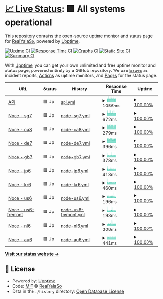 # [📈 Live Status](https://status.yalaso.top): <!--live status--> **🟩 All systems operational**

This repository contains the open-source uptime monitor and status page for [RealYalaSo](https://status.yalaso.top), powered by [Upptime](https://github.com/upptime/upptime).

[![Uptime CI](https://github.com/RealYalaSo/status/workflows/Uptime%20CI/badge.svg)](https://github.com/RealYalaSo/status/actions?query=workflow%3A%22Uptime+CI%22)
[![Response Time CI](https://github.com/RealYalaSo/status/workflows/Response%20Time%20CI/badge.svg)](https://github.com/RealYalaSo/status/actions?query=workflow%3A%22Response+Time+CI%22)
[![Graphs CI](https://github.com/RealYalaSo/status/workflows/Graphs%20CI/badge.svg)](https://github.com/RealYalaSo/status/actions?query=workflow%3A%22Graphs+CI%22)
[![Static Site CI](https://github.com/RealYalaSo/status/workflows/Static%20Site%20CI/badge.svg)](https://github.com/RealYalaSo/status/actions?query=workflow%3A%22Static+Site+CI%22)
[![Summary CI](https://github.com/RealYalaSo/status/workflows/Summary%20CI/badge.svg)](https://github.com/RealYalaSo/status/actions?query=workflow%3A%22Summary+CI%22)

With [Upptime](https://upptime.js.org), you can get your own unlimited and free uptime monitor and status page, powered entirely by a GitHub repository. We use [Issues](https://github.com/RealYalaSo/status/issues) as incident reports, [Actions](https://github.com/RealYalaSo/status/actions) as uptime monitors, and [Pages](https://status.yalaso.top) for the status page.

<!--start: status pages-->
<!-- This summary is generated by Upptime (https://github.com/upptime/upptime) -->
<!-- Do not edit this manually, your changes will be overwritten -->
<!-- prettier-ignore -->
| URL | Status | History | Response Time | Uptime |
| --- | ------ | ------- | ------------- | ------ |
| <img alt="" src="https://favicons.githubusercontent.com/api.yalaso.top" height="13"> [API](https://api.yalaso.top/api/v1/ping) | 🟩 Up | [api.yml](https://github.com/superrr-vpn/status/commits/HEAD/history/api.yml) | <details><summary><img alt="Response time graph" src="./graphs/api/response-time-week.png" height="20"> 1056ms</summary><br><a href="https://status.yalaso.top/history/api"><img alt="Response time 992" src="https://img.shields.io/endpoint?url=https%3A%2F%2Fraw.githubusercontent.com%2Fsuperrr-vpn%2Fstatus%2FHEAD%2Fapi%2Fapi%2Fresponse-time.json"></a><br><a href="https://status.yalaso.top/history/api"><img alt="24-hour response time 1044" src="https://img.shields.io/endpoint?url=https%3A%2F%2Fraw.githubusercontent.com%2Fsuperrr-vpn%2Fstatus%2FHEAD%2Fapi%2Fapi%2Fresponse-time-day.json"></a><br><a href="https://status.yalaso.top/history/api"><img alt="7-day response time 1056" src="https://img.shields.io/endpoint?url=https%3A%2F%2Fraw.githubusercontent.com%2Fsuperrr-vpn%2Fstatus%2FHEAD%2Fapi%2Fapi%2Fresponse-time-week.json"></a><br><a href="https://status.yalaso.top/history/api"><img alt="30-day response time 1029" src="https://img.shields.io/endpoint?url=https%3A%2F%2Fraw.githubusercontent.com%2Fsuperrr-vpn%2Fstatus%2FHEAD%2Fapi%2Fapi%2Fresponse-time-month.json"></a><br><a href="https://status.yalaso.top/history/api"><img alt="1-year response time 992" src="https://img.shields.io/endpoint?url=https%3A%2F%2Fraw.githubusercontent.com%2Fsuperrr-vpn%2Fstatus%2FHEAD%2Fapi%2Fapi%2Fresponse-time-year.json"></a></details> | <details><summary><a href="https://status.yalaso.top/history/api">100.00%</a></summary><a href="https://status.yalaso.top/history/api"><img alt="All-time uptime 99.99%" src="https://img.shields.io/endpoint?url=https%3A%2F%2Fraw.githubusercontent.com%2Fsuperrr-vpn%2Fstatus%2FHEAD%2Fapi%2Fapi%2Fuptime.json"></a><br><a href="https://status.yalaso.top/history/api"><img alt="24-hour uptime 100.00%" src="https://img.shields.io/endpoint?url=https%3A%2F%2Fraw.githubusercontent.com%2Fsuperrr-vpn%2Fstatus%2FHEAD%2Fapi%2Fapi%2Fuptime-day.json"></a><br><a href="https://status.yalaso.top/history/api"><img alt="7-day uptime 100.00%" src="https://img.shields.io/endpoint?url=https%3A%2F%2Fraw.githubusercontent.com%2Fsuperrr-vpn%2Fstatus%2FHEAD%2Fapi%2Fapi%2Fuptime-week.json"></a><br><a href="https://status.yalaso.top/history/api"><img alt="30-day uptime 100.00%" src="https://img.shields.io/endpoint?url=https%3A%2F%2Fraw.githubusercontent.com%2Fsuperrr-vpn%2Fstatus%2FHEAD%2Fapi%2Fapi%2Fuptime-month.json"></a><br><a href="https://status.yalaso.top/history/api"><img alt="1-year uptime 99.99%" src="https://img.shields.io/endpoint?url=https%3A%2F%2Fraw.githubusercontent.com%2Fsuperrr-vpn%2Fstatus%2FHEAD%2Fapi%2Fapi%2Fuptime-year.json"></a></details>
| <img alt="" src="https://favicons.githubusercontent.com/sg7.yalaso.top" height="13"> [Node - sg7](http://sg7.yalaso.top/api/v1/ping) | 🟩 Up | [node-sg7.yml](https://github.com/superrr-vpn/status/commits/HEAD/history/node-sg7.yml) | <details><summary><img alt="Response time graph" src="./graphs/node-sg7/response-time-week.png" height="20"> 672ms</summary><br><a href="https://status.yalaso.top/history/node-sg7"><img alt="Response time 624" src="https://img.shields.io/endpoint?url=https%3A%2F%2Fraw.githubusercontent.com%2Fsuperrr-vpn%2Fstatus%2FHEAD%2Fapi%2Fnode-sg7%2Fresponse-time.json"></a><br><a href="https://status.yalaso.top/history/node-sg7"><img alt="24-hour response time 619" src="https://img.shields.io/endpoint?url=https%3A%2F%2Fraw.githubusercontent.com%2Fsuperrr-vpn%2Fstatus%2FHEAD%2Fapi%2Fnode-sg7%2Fresponse-time-day.json"></a><br><a href="https://status.yalaso.top/history/node-sg7"><img alt="7-day response time 672" src="https://img.shields.io/endpoint?url=https%3A%2F%2Fraw.githubusercontent.com%2Fsuperrr-vpn%2Fstatus%2FHEAD%2Fapi%2Fnode-sg7%2Fresponse-time-week.json"></a><br><a href="https://status.yalaso.top/history/node-sg7"><img alt="30-day response time 624" src="https://img.shields.io/endpoint?url=https%3A%2F%2Fraw.githubusercontent.com%2Fsuperrr-vpn%2Fstatus%2FHEAD%2Fapi%2Fnode-sg7%2Fresponse-time-month.json"></a><br><a href="https://status.yalaso.top/history/node-sg7"><img alt="1-year response time 624" src="https://img.shields.io/endpoint?url=https%3A%2F%2Fraw.githubusercontent.com%2Fsuperrr-vpn%2Fstatus%2FHEAD%2Fapi%2Fnode-sg7%2Fresponse-time-year.json"></a></details> | <details><summary><a href="https://status.yalaso.top/history/node-sg7">100.00%</a></summary><a href="https://status.yalaso.top/history/node-sg7"><img alt="All-time uptime 100.00%" src="https://img.shields.io/endpoint?url=https%3A%2F%2Fraw.githubusercontent.com%2Fsuperrr-vpn%2Fstatus%2FHEAD%2Fapi%2Fnode-sg7%2Fuptime.json"></a><br><a href="https://status.yalaso.top/history/node-sg7"><img alt="24-hour uptime 100.00%" src="https://img.shields.io/endpoint?url=https%3A%2F%2Fraw.githubusercontent.com%2Fsuperrr-vpn%2Fstatus%2FHEAD%2Fapi%2Fnode-sg7%2Fuptime-day.json"></a><br><a href="https://status.yalaso.top/history/node-sg7"><img alt="7-day uptime 100.00%" src="https://img.shields.io/endpoint?url=https%3A%2F%2Fraw.githubusercontent.com%2Fsuperrr-vpn%2Fstatus%2FHEAD%2Fapi%2Fnode-sg7%2Fuptime-week.json"></a><br><a href="https://status.yalaso.top/history/node-sg7"><img alt="30-day uptime 100.00%" src="https://img.shields.io/endpoint?url=https%3A%2F%2Fraw.githubusercontent.com%2Fsuperrr-vpn%2Fstatus%2FHEAD%2Fapi%2Fnode-sg7%2Fuptime-month.json"></a><br><a href="https://status.yalaso.top/history/node-sg7"><img alt="1-year uptime 100.00%" src="https://img.shields.io/endpoint?url=https%3A%2F%2Fraw.githubusercontent.com%2Fsuperrr-vpn%2Fstatus%2FHEAD%2Fapi%2Fnode-sg7%2Fuptime-year.json"></a></details>
| <img alt="" src="https://favicons.githubusercontent.com/ca8.yalaso.top" height="13"> [Node - ca8](http://ca8.yalaso.top/api/v1/ping) | 🟩 Up | [node-ca8.yml](https://github.com/superrr-vpn/status/commits/HEAD/history/node-ca8.yml) | <details><summary><img alt="Response time graph" src="./graphs/node-ca8/response-time-week.png" height="20"> 279ms</summary><br><a href="https://status.yalaso.top/history/node-ca8"><img alt="Response time 279" src="https://img.shields.io/endpoint?url=https%3A%2F%2Fraw.githubusercontent.com%2Fsuperrr-vpn%2Fstatus%2FHEAD%2Fapi%2Fnode-ca8%2Fresponse-time.json"></a><br><a href="https://status.yalaso.top/history/node-ca8"><img alt="24-hour response time 271" src="https://img.shields.io/endpoint?url=https%3A%2F%2Fraw.githubusercontent.com%2Fsuperrr-vpn%2Fstatus%2FHEAD%2Fapi%2Fnode-ca8%2Fresponse-time-day.json"></a><br><a href="https://status.yalaso.top/history/node-ca8"><img alt="7-day response time 279" src="https://img.shields.io/endpoint?url=https%3A%2F%2Fraw.githubusercontent.com%2Fsuperrr-vpn%2Fstatus%2FHEAD%2Fapi%2Fnode-ca8%2Fresponse-time-week.json"></a><br><a href="https://status.yalaso.top/history/node-ca8"><img alt="30-day response time 279" src="https://img.shields.io/endpoint?url=https%3A%2F%2Fraw.githubusercontent.com%2Fsuperrr-vpn%2Fstatus%2FHEAD%2Fapi%2Fnode-ca8%2Fresponse-time-month.json"></a><br><a href="https://status.yalaso.top/history/node-ca8"><img alt="1-year response time 279" src="https://img.shields.io/endpoint?url=https%3A%2F%2Fraw.githubusercontent.com%2Fsuperrr-vpn%2Fstatus%2FHEAD%2Fapi%2Fnode-ca8%2Fresponse-time-year.json"></a></details> | <details><summary><a href="https://status.yalaso.top/history/node-ca8">100.00%</a></summary><a href="https://status.yalaso.top/history/node-ca8"><img alt="All-time uptime 100.00%" src="https://img.shields.io/endpoint?url=https%3A%2F%2Fraw.githubusercontent.com%2Fsuperrr-vpn%2Fstatus%2FHEAD%2Fapi%2Fnode-ca8%2Fuptime.json"></a><br><a href="https://status.yalaso.top/history/node-ca8"><img alt="24-hour uptime 100.00%" src="https://img.shields.io/endpoint?url=https%3A%2F%2Fraw.githubusercontent.com%2Fsuperrr-vpn%2Fstatus%2FHEAD%2Fapi%2Fnode-ca8%2Fuptime-day.json"></a><br><a href="https://status.yalaso.top/history/node-ca8"><img alt="7-day uptime 100.00%" src="https://img.shields.io/endpoint?url=https%3A%2F%2Fraw.githubusercontent.com%2Fsuperrr-vpn%2Fstatus%2FHEAD%2Fapi%2Fnode-ca8%2Fuptime-week.json"></a><br><a href="https://status.yalaso.top/history/node-ca8"><img alt="30-day uptime 100.00%" src="https://img.shields.io/endpoint?url=https%3A%2F%2Fraw.githubusercontent.com%2Fsuperrr-vpn%2Fstatus%2FHEAD%2Fapi%2Fnode-ca8%2Fuptime-month.json"></a><br><a href="https://status.yalaso.top/history/node-ca8"><img alt="1-year uptime 100.00%" src="https://img.shields.io/endpoint?url=https%3A%2F%2Fraw.githubusercontent.com%2Fsuperrr-vpn%2Fstatus%2FHEAD%2Fapi%2Fnode-ca8%2Fuptime-year.json"></a></details>
| <img alt="" src="https://favicons.githubusercontent.com/de7.yalaso.top" height="13"> [Node - de7](http://de7.yalaso.top/api/v1/ping) | 🟩 Up | [node-de7.yml](https://github.com/superrr-vpn/status/commits/HEAD/history/node-de7.yml) | <details><summary><img alt="Response time graph" src="./graphs/node-de7/response-time-week.png" height="20"> 396ms</summary><br><a href="https://status.yalaso.top/history/node-de7"><img alt="Response time 427" src="https://img.shields.io/endpoint?url=https%3A%2F%2Fraw.githubusercontent.com%2Fsuperrr-vpn%2Fstatus%2FHEAD%2Fapi%2Fnode-de7%2Fresponse-time.json"></a><br><a href="https://status.yalaso.top/history/node-de7"><img alt="24-hour response time 412" src="https://img.shields.io/endpoint?url=https%3A%2F%2Fraw.githubusercontent.com%2Fsuperrr-vpn%2Fstatus%2FHEAD%2Fapi%2Fnode-de7%2Fresponse-time-day.json"></a><br><a href="https://status.yalaso.top/history/node-de7"><img alt="7-day response time 396" src="https://img.shields.io/endpoint?url=https%3A%2F%2Fraw.githubusercontent.com%2Fsuperrr-vpn%2Fstatus%2FHEAD%2Fapi%2Fnode-de7%2Fresponse-time-week.json"></a><br><a href="https://status.yalaso.top/history/node-de7"><img alt="30-day response time 427" src="https://img.shields.io/endpoint?url=https%3A%2F%2Fraw.githubusercontent.com%2Fsuperrr-vpn%2Fstatus%2FHEAD%2Fapi%2Fnode-de7%2Fresponse-time-month.json"></a><br><a href="https://status.yalaso.top/history/node-de7"><img alt="1-year response time 427" src="https://img.shields.io/endpoint?url=https%3A%2F%2Fraw.githubusercontent.com%2Fsuperrr-vpn%2Fstatus%2FHEAD%2Fapi%2Fnode-de7%2Fresponse-time-year.json"></a></details> | <details><summary><a href="https://status.yalaso.top/history/node-de7">100.00%</a></summary><a href="https://status.yalaso.top/history/node-de7"><img alt="All-time uptime 99.20%" src="https://img.shields.io/endpoint?url=https%3A%2F%2Fraw.githubusercontent.com%2Fsuperrr-vpn%2Fstatus%2FHEAD%2Fapi%2Fnode-de7%2Fuptime.json"></a><br><a href="https://status.yalaso.top/history/node-de7"><img alt="24-hour uptime 100.00%" src="https://img.shields.io/endpoint?url=https%3A%2F%2Fraw.githubusercontent.com%2Fsuperrr-vpn%2Fstatus%2FHEAD%2Fapi%2Fnode-de7%2Fuptime-day.json"></a><br><a href="https://status.yalaso.top/history/node-de7"><img alt="7-day uptime 100.00%" src="https://img.shields.io/endpoint?url=https%3A%2F%2Fraw.githubusercontent.com%2Fsuperrr-vpn%2Fstatus%2FHEAD%2Fapi%2Fnode-de7%2Fuptime-week.json"></a><br><a href="https://status.yalaso.top/history/node-de7"><img alt="30-day uptime 99.20%" src="https://img.shields.io/endpoint?url=https%3A%2F%2Fraw.githubusercontent.com%2Fsuperrr-vpn%2Fstatus%2FHEAD%2Fapi%2Fnode-de7%2Fuptime-month.json"></a><br><a href="https://status.yalaso.top/history/node-de7"><img alt="1-year uptime 99.20%" src="https://img.shields.io/endpoint?url=https%3A%2F%2Fraw.githubusercontent.com%2Fsuperrr-vpn%2Fstatus%2FHEAD%2Fapi%2Fnode-de7%2Fuptime-year.json"></a></details>
| <img alt="" src="https://favicons.githubusercontent.com/gb7.yalaso.top" height="13"> [Node - gb7](http://gb7.yalaso.top/api/v1/ping) | 🟩 Up | [node-gb7.yml](https://github.com/superrr-vpn/status/commits/HEAD/history/node-gb7.yml) | <details><summary><img alt="Response time graph" src="./graphs/node-gb7/response-time-week.png" height="20"> 378ms</summary><br><a href="https://status.yalaso.top/history/node-gb7"><img alt="Response time 389" src="https://img.shields.io/endpoint?url=https%3A%2F%2Fraw.githubusercontent.com%2Fsuperrr-vpn%2Fstatus%2FHEAD%2Fapi%2Fnode-gb7%2Fresponse-time.json"></a><br><a href="https://status.yalaso.top/history/node-gb7"><img alt="24-hour response time 381" src="https://img.shields.io/endpoint?url=https%3A%2F%2Fraw.githubusercontent.com%2Fsuperrr-vpn%2Fstatus%2FHEAD%2Fapi%2Fnode-gb7%2Fresponse-time-day.json"></a><br><a href="https://status.yalaso.top/history/node-gb7"><img alt="7-day response time 378" src="https://img.shields.io/endpoint?url=https%3A%2F%2Fraw.githubusercontent.com%2Fsuperrr-vpn%2Fstatus%2FHEAD%2Fapi%2Fnode-gb7%2Fresponse-time-week.json"></a><br><a href="https://status.yalaso.top/history/node-gb7"><img alt="30-day response time 389" src="https://img.shields.io/endpoint?url=https%3A%2F%2Fraw.githubusercontent.com%2Fsuperrr-vpn%2Fstatus%2FHEAD%2Fapi%2Fnode-gb7%2Fresponse-time-month.json"></a><br><a href="https://status.yalaso.top/history/node-gb7"><img alt="1-year response time 389" src="https://img.shields.io/endpoint?url=https%3A%2F%2Fraw.githubusercontent.com%2Fsuperrr-vpn%2Fstatus%2FHEAD%2Fapi%2Fnode-gb7%2Fresponse-time-year.json"></a></details> | <details><summary><a href="https://status.yalaso.top/history/node-gb7">100.00%</a></summary><a href="https://status.yalaso.top/history/node-gb7"><img alt="All-time uptime 99.20%" src="https://img.shields.io/endpoint?url=https%3A%2F%2Fraw.githubusercontent.com%2Fsuperrr-vpn%2Fstatus%2FHEAD%2Fapi%2Fnode-gb7%2Fuptime.json"></a><br><a href="https://status.yalaso.top/history/node-gb7"><img alt="24-hour uptime 100.00%" src="https://img.shields.io/endpoint?url=https%3A%2F%2Fraw.githubusercontent.com%2Fsuperrr-vpn%2Fstatus%2FHEAD%2Fapi%2Fnode-gb7%2Fuptime-day.json"></a><br><a href="https://status.yalaso.top/history/node-gb7"><img alt="7-day uptime 100.00%" src="https://img.shields.io/endpoint?url=https%3A%2F%2Fraw.githubusercontent.com%2Fsuperrr-vpn%2Fstatus%2FHEAD%2Fapi%2Fnode-gb7%2Fuptime-week.json"></a><br><a href="https://status.yalaso.top/history/node-gb7"><img alt="30-day uptime 99.20%" src="https://img.shields.io/endpoint?url=https%3A%2F%2Fraw.githubusercontent.com%2Fsuperrr-vpn%2Fstatus%2FHEAD%2Fapi%2Fnode-gb7%2Fuptime-month.json"></a><br><a href="https://status.yalaso.top/history/node-gb7"><img alt="1-year uptime 99.20%" src="https://img.shields.io/endpoint?url=https%3A%2F%2Fraw.githubusercontent.com%2Fsuperrr-vpn%2Fstatus%2FHEAD%2Fapi%2Fnode-gb7%2Fuptime-year.json"></a></details>
| <img alt="" src="https://favicons.githubusercontent.com/jp6.yalaso.top" height="13"> [Node - jp6](http://jp6.yalaso.top/api/v1/ping) | 🟩 Up | [node-jp6.yml](https://github.com/superrr-vpn/status/commits/HEAD/history/node-jp6.yml) | <details><summary><img alt="Response time graph" src="./graphs/node-jp6/response-time-week.png" height="20"> 413ms</summary><br><a href="https://status.yalaso.top/history/node-jp6"><img alt="Response time 345" src="https://img.shields.io/endpoint?url=https%3A%2F%2Fraw.githubusercontent.com%2Fsuperrr-vpn%2Fstatus%2FHEAD%2Fapi%2Fnode-jp6%2Fresponse-time.json"></a><br><a href="https://status.yalaso.top/history/node-jp6"><img alt="24-hour response time 400" src="https://img.shields.io/endpoint?url=https%3A%2F%2Fraw.githubusercontent.com%2Fsuperrr-vpn%2Fstatus%2FHEAD%2Fapi%2Fnode-jp6%2Fresponse-time-day.json"></a><br><a href="https://status.yalaso.top/history/node-jp6"><img alt="7-day response time 413" src="https://img.shields.io/endpoint?url=https%3A%2F%2Fraw.githubusercontent.com%2Fsuperrr-vpn%2Fstatus%2FHEAD%2Fapi%2Fnode-jp6%2Fresponse-time-week.json"></a><br><a href="https://status.yalaso.top/history/node-jp6"><img alt="30-day response time 405" src="https://img.shields.io/endpoint?url=https%3A%2F%2Fraw.githubusercontent.com%2Fsuperrr-vpn%2Fstatus%2FHEAD%2Fapi%2Fnode-jp6%2Fresponse-time-month.json"></a><br><a href="https://status.yalaso.top/history/node-jp6"><img alt="1-year response time 345" src="https://img.shields.io/endpoint?url=https%3A%2F%2Fraw.githubusercontent.com%2Fsuperrr-vpn%2Fstatus%2FHEAD%2Fapi%2Fnode-jp6%2Fresponse-time-year.json"></a></details> | <details><summary><a href="https://status.yalaso.top/history/node-jp6">100.00%</a></summary><a href="https://status.yalaso.top/history/node-jp6"><img alt="All-time uptime 85.81%" src="https://img.shields.io/endpoint?url=https%3A%2F%2Fraw.githubusercontent.com%2Fsuperrr-vpn%2Fstatus%2FHEAD%2Fapi%2Fnode-jp6%2Fuptime.json"></a><br><a href="https://status.yalaso.top/history/node-jp6"><img alt="24-hour uptime 100.00%" src="https://img.shields.io/endpoint?url=https%3A%2F%2Fraw.githubusercontent.com%2Fsuperrr-vpn%2Fstatus%2FHEAD%2Fapi%2Fnode-jp6%2Fuptime-day.json"></a><br><a href="https://status.yalaso.top/history/node-jp6"><img alt="7-day uptime 100.00%" src="https://img.shields.io/endpoint?url=https%3A%2F%2Fraw.githubusercontent.com%2Fsuperrr-vpn%2Fstatus%2FHEAD%2Fapi%2Fnode-jp6%2Fuptime-week.json"></a><br><a href="https://status.yalaso.top/history/node-jp6"><img alt="30-day uptime 99.80%" src="https://img.shields.io/endpoint?url=https%3A%2F%2Fraw.githubusercontent.com%2Fsuperrr-vpn%2Fstatus%2FHEAD%2Fapi%2Fnode-jp6%2Fuptime-month.json"></a><br><a href="https://status.yalaso.top/history/node-jp6"><img alt="1-year uptime 85.81%" src="https://img.shields.io/endpoint?url=https%3A%2F%2Fraw.githubusercontent.com%2Fsuperrr-vpn%2Fstatus%2FHEAD%2Fapi%2Fnode-jp6%2Fuptime-year.json"></a></details>
| <img alt="" src="https://favicons.githubusercontent.com/kr6.yalaso.top" height="13"> [Node - kr6](http://kr6.yalaso.top/api/v1/ping) | 🟩 Up | [node-kr6.yml](https://github.com/superrr-vpn/status/commits/HEAD/history/node-kr6.yml) | <details><summary><img alt="Response time graph" src="./graphs/node-kr6/response-time-week.png" height="20"> 460ms</summary><br><a href="https://status.yalaso.top/history/node-kr6"><img alt="Response time 384" src="https://img.shields.io/endpoint?url=https%3A%2F%2Fraw.githubusercontent.com%2Fsuperrr-vpn%2Fstatus%2FHEAD%2Fapi%2Fnode-kr6%2Fresponse-time.json"></a><br><a href="https://status.yalaso.top/history/node-kr6"><img alt="24-hour response time 490" src="https://img.shields.io/endpoint?url=https%3A%2F%2Fraw.githubusercontent.com%2Fsuperrr-vpn%2Fstatus%2FHEAD%2Fapi%2Fnode-kr6%2Fresponse-time-day.json"></a><br><a href="https://status.yalaso.top/history/node-kr6"><img alt="7-day response time 460" src="https://img.shields.io/endpoint?url=https%3A%2F%2Fraw.githubusercontent.com%2Fsuperrr-vpn%2Fstatus%2FHEAD%2Fapi%2Fnode-kr6%2Fresponse-time-week.json"></a><br><a href="https://status.yalaso.top/history/node-kr6"><img alt="30-day response time 447" src="https://img.shields.io/endpoint?url=https%3A%2F%2Fraw.githubusercontent.com%2Fsuperrr-vpn%2Fstatus%2FHEAD%2Fapi%2Fnode-kr6%2Fresponse-time-month.json"></a><br><a href="https://status.yalaso.top/history/node-kr6"><img alt="1-year response time 384" src="https://img.shields.io/endpoint?url=https%3A%2F%2Fraw.githubusercontent.com%2Fsuperrr-vpn%2Fstatus%2FHEAD%2Fapi%2Fnode-kr6%2Fresponse-time-year.json"></a></details> | <details><summary><a href="https://status.yalaso.top/history/node-kr6">100.00%</a></summary><a href="https://status.yalaso.top/history/node-kr6"><img alt="All-time uptime 100.00%" src="https://img.shields.io/endpoint?url=https%3A%2F%2Fraw.githubusercontent.com%2Fsuperrr-vpn%2Fstatus%2FHEAD%2Fapi%2Fnode-kr6%2Fuptime.json"></a><br><a href="https://status.yalaso.top/history/node-kr6"><img alt="24-hour uptime 100.00%" src="https://img.shields.io/endpoint?url=https%3A%2F%2Fraw.githubusercontent.com%2Fsuperrr-vpn%2Fstatus%2FHEAD%2Fapi%2Fnode-kr6%2Fuptime-day.json"></a><br><a href="https://status.yalaso.top/history/node-kr6"><img alt="7-day uptime 100.00%" src="https://img.shields.io/endpoint?url=https%3A%2F%2Fraw.githubusercontent.com%2Fsuperrr-vpn%2Fstatus%2FHEAD%2Fapi%2Fnode-kr6%2Fuptime-week.json"></a><br><a href="https://status.yalaso.top/history/node-kr6"><img alt="30-day uptime 100.00%" src="https://img.shields.io/endpoint?url=https%3A%2F%2Fraw.githubusercontent.com%2Fsuperrr-vpn%2Fstatus%2FHEAD%2Fapi%2Fnode-kr6%2Fuptime-month.json"></a><br><a href="https://status.yalaso.top/history/node-kr6"><img alt="1-year uptime 100.00%" src="https://img.shields.io/endpoint?url=https%3A%2F%2Fraw.githubusercontent.com%2Fsuperrr-vpn%2Fstatus%2FHEAD%2Fapi%2Fnode-kr6%2Fuptime-year.json"></a></details>
| <img alt="" src="https://favicons.githubusercontent.com/us6.yalaso.top" height="13"> [Node - us6](http://us6.yalaso.top/api/v1/ping) | 🟩 Up | [node-us6.yml](https://github.com/superrr-vpn/status/commits/HEAD/history/node-us6.yml) | <details><summary><img alt="Response time graph" src="./graphs/node-us6/response-time-week.png" height="20"> 196ms</summary><br><a href="https://status.yalaso.top/history/node-us6"><img alt="Response time 129" src="https://img.shields.io/endpoint?url=https%3A%2F%2Fraw.githubusercontent.com%2Fsuperrr-vpn%2Fstatus%2FHEAD%2Fapi%2Fnode-us6%2Fresponse-time.json"></a><br><a href="https://status.yalaso.top/history/node-us6"><img alt="24-hour response time 151" src="https://img.shields.io/endpoint?url=https%3A%2F%2Fraw.githubusercontent.com%2Fsuperrr-vpn%2Fstatus%2FHEAD%2Fapi%2Fnode-us6%2Fresponse-time-day.json"></a><br><a href="https://status.yalaso.top/history/node-us6"><img alt="7-day response time 196" src="https://img.shields.io/endpoint?url=https%3A%2F%2Fraw.githubusercontent.com%2Fsuperrr-vpn%2Fstatus%2FHEAD%2Fapi%2Fnode-us6%2Fresponse-time-week.json"></a><br><a href="https://status.yalaso.top/history/node-us6"><img alt="30-day response time 184" src="https://img.shields.io/endpoint?url=https%3A%2F%2Fraw.githubusercontent.com%2Fsuperrr-vpn%2Fstatus%2FHEAD%2Fapi%2Fnode-us6%2Fresponse-time-month.json"></a><br><a href="https://status.yalaso.top/history/node-us6"><img alt="1-year response time 129" src="https://img.shields.io/endpoint?url=https%3A%2F%2Fraw.githubusercontent.com%2Fsuperrr-vpn%2Fstatus%2FHEAD%2Fapi%2Fnode-us6%2Fresponse-time-year.json"></a></details> | <details><summary><a href="https://status.yalaso.top/history/node-us6">100.00%</a></summary><a href="https://status.yalaso.top/history/node-us6"><img alt="All-time uptime 80.31%" src="https://img.shields.io/endpoint?url=https%3A%2F%2Fraw.githubusercontent.com%2Fsuperrr-vpn%2Fstatus%2FHEAD%2Fapi%2Fnode-us6%2Fuptime.json"></a><br><a href="https://status.yalaso.top/history/node-us6"><img alt="24-hour uptime 100.00%" src="https://img.shields.io/endpoint?url=https%3A%2F%2Fraw.githubusercontent.com%2Fsuperrr-vpn%2Fstatus%2FHEAD%2Fapi%2Fnode-us6%2Fuptime-day.json"></a><br><a href="https://status.yalaso.top/history/node-us6"><img alt="7-day uptime 100.00%" src="https://img.shields.io/endpoint?url=https%3A%2F%2Fraw.githubusercontent.com%2Fsuperrr-vpn%2Fstatus%2FHEAD%2Fapi%2Fnode-us6%2Fuptime-week.json"></a><br><a href="https://status.yalaso.top/history/node-us6"><img alt="30-day uptime 100.00%" src="https://img.shields.io/endpoint?url=https%3A%2F%2Fraw.githubusercontent.com%2Fsuperrr-vpn%2Fstatus%2FHEAD%2Fapi%2Fnode-us6%2Fuptime-month.json"></a><br><a href="https://status.yalaso.top/history/node-us6"><img alt="1-year uptime 80.31%" src="https://img.shields.io/endpoint?url=https%3A%2F%2Fraw.githubusercontent.com%2Fsuperrr-vpn%2Fstatus%2FHEAD%2Fapi%2Fnode-us6%2Fuptime-year.json"></a></details>
| <img alt="" src="https://favicons.githubusercontent.com/us6-fremont.yalaso.top" height="13"> [Node - us6-fremont](http://us6-fremont.yalaso.top/api/v1/ping) | 🟩 Up | [node-us6-fremont.yml](https://github.com/superrr-vpn/status/commits/HEAD/history/node-us6-fremont.yml) | <details><summary><img alt="Response time graph" src="./graphs/node-us6-fremont/response-time-week.png" height="20"> 193ms</summary><br><a href="https://status.yalaso.top/history/node-us6-fremont"><img alt="Response time 134" src="https://img.shields.io/endpoint?url=https%3A%2F%2Fraw.githubusercontent.com%2Fsuperrr-vpn%2Fstatus%2FHEAD%2Fapi%2Fnode-us6-fremont%2Fresponse-time.json"></a><br><a href="https://status.yalaso.top/history/node-us6-fremont"><img alt="24-hour response time 160" src="https://img.shields.io/endpoint?url=https%3A%2F%2Fraw.githubusercontent.com%2Fsuperrr-vpn%2Fstatus%2FHEAD%2Fapi%2Fnode-us6-fremont%2Fresponse-time-day.json"></a><br><a href="https://status.yalaso.top/history/node-us6-fremont"><img alt="7-day response time 193" src="https://img.shields.io/endpoint?url=https%3A%2F%2Fraw.githubusercontent.com%2Fsuperrr-vpn%2Fstatus%2FHEAD%2Fapi%2Fnode-us6-fremont%2Fresponse-time-week.json"></a><br><a href="https://status.yalaso.top/history/node-us6-fremont"><img alt="30-day response time 180" src="https://img.shields.io/endpoint?url=https%3A%2F%2Fraw.githubusercontent.com%2Fsuperrr-vpn%2Fstatus%2FHEAD%2Fapi%2Fnode-us6-fremont%2Fresponse-time-month.json"></a><br><a href="https://status.yalaso.top/history/node-us6-fremont"><img alt="1-year response time 134" src="https://img.shields.io/endpoint?url=https%3A%2F%2Fraw.githubusercontent.com%2Fsuperrr-vpn%2Fstatus%2FHEAD%2Fapi%2Fnode-us6-fremont%2Fresponse-time-year.json"></a></details> | <details><summary><a href="https://status.yalaso.top/history/node-us6-fremont">100.00%</a></summary><a href="https://status.yalaso.top/history/node-us6-fremont"><img alt="All-time uptime 99.99%" src="https://img.shields.io/endpoint?url=https%3A%2F%2Fraw.githubusercontent.com%2Fsuperrr-vpn%2Fstatus%2FHEAD%2Fapi%2Fnode-us6-fremont%2Fuptime.json"></a><br><a href="https://status.yalaso.top/history/node-us6-fremont"><img alt="24-hour uptime 100.00%" src="https://img.shields.io/endpoint?url=https%3A%2F%2Fraw.githubusercontent.com%2Fsuperrr-vpn%2Fstatus%2FHEAD%2Fapi%2Fnode-us6-fremont%2Fuptime-day.json"></a><br><a href="https://status.yalaso.top/history/node-us6-fremont"><img alt="7-day uptime 100.00%" src="https://img.shields.io/endpoint?url=https%3A%2F%2Fraw.githubusercontent.com%2Fsuperrr-vpn%2Fstatus%2FHEAD%2Fapi%2Fnode-us6-fremont%2Fuptime-week.json"></a><br><a href="https://status.yalaso.top/history/node-us6-fremont"><img alt="30-day uptime 100.00%" src="https://img.shields.io/endpoint?url=https%3A%2F%2Fraw.githubusercontent.com%2Fsuperrr-vpn%2Fstatus%2FHEAD%2Fapi%2Fnode-us6-fremont%2Fuptime-month.json"></a><br><a href="https://status.yalaso.top/history/node-us6-fremont"><img alt="1-year uptime 99.99%" src="https://img.shields.io/endpoint?url=https%3A%2F%2Fraw.githubusercontent.com%2Fsuperrr-vpn%2Fstatus%2FHEAD%2Fapi%2Fnode-us6-fremont%2Fuptime-year.json"></a></details>
| <img alt="" src="https://favicons.githubusercontent.com/nl6.yalaso.top" height="13"> [Node - nl6](http://nl6.yalaso.top/api/v1/ping) | 🟩 Up | [node-nl6.yml](https://github.com/superrr-vpn/status/commits/HEAD/history/node-nl6.yml) | <details><summary><img alt="Response time graph" src="./graphs/node-nl6/response-time-week.png" height="20"> 308ms</summary><br><a href="https://status.yalaso.top/history/node-nl6"><img alt="Response time 299" src="https://img.shields.io/endpoint?url=https%3A%2F%2Fraw.githubusercontent.com%2Fsuperrr-vpn%2Fstatus%2FHEAD%2Fapi%2Fnode-nl6%2Fresponse-time.json"></a><br><a href="https://status.yalaso.top/history/node-nl6"><img alt="24-hour response time 301" src="https://img.shields.io/endpoint?url=https%3A%2F%2Fraw.githubusercontent.com%2Fsuperrr-vpn%2Fstatus%2FHEAD%2Fapi%2Fnode-nl6%2Fresponse-time-day.json"></a><br><a href="https://status.yalaso.top/history/node-nl6"><img alt="7-day response time 308" src="https://img.shields.io/endpoint?url=https%3A%2F%2Fraw.githubusercontent.com%2Fsuperrr-vpn%2Fstatus%2FHEAD%2Fapi%2Fnode-nl6%2Fresponse-time-week.json"></a><br><a href="https://status.yalaso.top/history/node-nl6"><img alt="30-day response time 320" src="https://img.shields.io/endpoint?url=https%3A%2F%2Fraw.githubusercontent.com%2Fsuperrr-vpn%2Fstatus%2FHEAD%2Fapi%2Fnode-nl6%2Fresponse-time-month.json"></a><br><a href="https://status.yalaso.top/history/node-nl6"><img alt="1-year response time 299" src="https://img.shields.io/endpoint?url=https%3A%2F%2Fraw.githubusercontent.com%2Fsuperrr-vpn%2Fstatus%2FHEAD%2Fapi%2Fnode-nl6%2Fresponse-time-year.json"></a></details> | <details><summary><a href="https://status.yalaso.top/history/node-nl6">100.00%</a></summary><a href="https://status.yalaso.top/history/node-nl6"><img alt="All-time uptime 99.96%" src="https://img.shields.io/endpoint?url=https%3A%2F%2Fraw.githubusercontent.com%2Fsuperrr-vpn%2Fstatus%2FHEAD%2Fapi%2Fnode-nl6%2Fuptime.json"></a><br><a href="https://status.yalaso.top/history/node-nl6"><img alt="24-hour uptime 100.00%" src="https://img.shields.io/endpoint?url=https%3A%2F%2Fraw.githubusercontent.com%2Fsuperrr-vpn%2Fstatus%2FHEAD%2Fapi%2Fnode-nl6%2Fuptime-day.json"></a><br><a href="https://status.yalaso.top/history/node-nl6"><img alt="7-day uptime 100.00%" src="https://img.shields.io/endpoint?url=https%3A%2F%2Fraw.githubusercontent.com%2Fsuperrr-vpn%2Fstatus%2FHEAD%2Fapi%2Fnode-nl6%2Fuptime-week.json"></a><br><a href="https://status.yalaso.top/history/node-nl6"><img alt="30-day uptime 99.80%" src="https://img.shields.io/endpoint?url=https%3A%2F%2Fraw.githubusercontent.com%2Fsuperrr-vpn%2Fstatus%2FHEAD%2Fapi%2Fnode-nl6%2Fuptime-month.json"></a><br><a href="https://status.yalaso.top/history/node-nl6"><img alt="1-year uptime 99.96%" src="https://img.shields.io/endpoint?url=https%3A%2F%2Fraw.githubusercontent.com%2Fsuperrr-vpn%2Fstatus%2FHEAD%2Fapi%2Fnode-nl6%2Fuptime-year.json"></a></details>
| <img alt="" src="https://favicons.githubusercontent.com/au6.yalaso.top" height="13"> [Node - au6](http://au6.yalaso.top/api/v1/ping) | 🟩 Up | [node-au6.yml](https://github.com/superrr-vpn/status/commits/HEAD/history/node-au6.yml) | <details><summary><img alt="Response time graph" src="./graphs/node-au6/response-time-week.png" height="20"> 441ms</summary><br><a href="https://status.yalaso.top/history/node-au6"><img alt="Response time 383" src="https://img.shields.io/endpoint?url=https%3A%2F%2Fraw.githubusercontent.com%2Fsuperrr-vpn%2Fstatus%2FHEAD%2Fapi%2Fnode-au6%2Fresponse-time.json"></a><br><a href="https://status.yalaso.top/history/node-au6"><img alt="24-hour response time 468" src="https://img.shields.io/endpoint?url=https%3A%2F%2Fraw.githubusercontent.com%2Fsuperrr-vpn%2Fstatus%2FHEAD%2Fapi%2Fnode-au6%2Fresponse-time-day.json"></a><br><a href="https://status.yalaso.top/history/node-au6"><img alt="7-day response time 441" src="https://img.shields.io/endpoint?url=https%3A%2F%2Fraw.githubusercontent.com%2Fsuperrr-vpn%2Fstatus%2FHEAD%2Fapi%2Fnode-au6%2Fresponse-time-week.json"></a><br><a href="https://status.yalaso.top/history/node-au6"><img alt="30-day response time 431" src="https://img.shields.io/endpoint?url=https%3A%2F%2Fraw.githubusercontent.com%2Fsuperrr-vpn%2Fstatus%2FHEAD%2Fapi%2Fnode-au6%2Fresponse-time-month.json"></a><br><a href="https://status.yalaso.top/history/node-au6"><img alt="1-year response time 383" src="https://img.shields.io/endpoint?url=https%3A%2F%2Fraw.githubusercontent.com%2Fsuperrr-vpn%2Fstatus%2FHEAD%2Fapi%2Fnode-au6%2Fresponse-time-year.json"></a></details> | <details><summary><a href="https://status.yalaso.top/history/node-au6">100.00%</a></summary><a href="https://status.yalaso.top/history/node-au6"><img alt="All-time uptime 99.96%" src="https://img.shields.io/endpoint?url=https%3A%2F%2Fraw.githubusercontent.com%2Fsuperrr-vpn%2Fstatus%2FHEAD%2Fapi%2Fnode-au6%2Fuptime.json"></a><br><a href="https://status.yalaso.top/history/node-au6"><img alt="24-hour uptime 100.00%" src="https://img.shields.io/endpoint?url=https%3A%2F%2Fraw.githubusercontent.com%2Fsuperrr-vpn%2Fstatus%2FHEAD%2Fapi%2Fnode-au6%2Fuptime-day.json"></a><br><a href="https://status.yalaso.top/history/node-au6"><img alt="7-day uptime 100.00%" src="https://img.shields.io/endpoint?url=https%3A%2F%2Fraw.githubusercontent.com%2Fsuperrr-vpn%2Fstatus%2FHEAD%2Fapi%2Fnode-au6%2Fuptime-week.json"></a><br><a href="https://status.yalaso.top/history/node-au6"><img alt="30-day uptime 99.80%" src="https://img.shields.io/endpoint?url=https%3A%2F%2Fraw.githubusercontent.com%2Fsuperrr-vpn%2Fstatus%2FHEAD%2Fapi%2Fnode-au6%2Fuptime-month.json"></a><br><a href="https://status.yalaso.top/history/node-au6"><img alt="1-year uptime 99.96%" src="https://img.shields.io/endpoint?url=https%3A%2F%2Fraw.githubusercontent.com%2Fsuperrr-vpn%2Fstatus%2FHEAD%2Fapi%2Fnode-au6%2Fuptime-year.json"></a></details>

<!--end: status pages-->

[**Visit our status website →**](https://status.yalaso.top)

## 📄 License

- Powered by: [Upptime](https://github.com/upptime/upptime)
- Code: [MIT](./LICENSE) © [RealYalaSo](https://status.yalaso.top)
- Data in the `./history` directory: [Open Database License](https://opendatacommons.org/licenses/odbl/1-0/)
